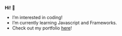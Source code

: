 **Hi!** 👋</font></b>
- I’m interested in coding!
- I’m currently learning Javascript and Frameworks.
- Check out my portfolio [here](https://paperpatch.github.io/weekly-challenge-2/)!
